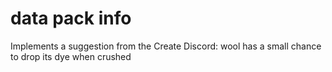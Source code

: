 # data pack info
Implements a suggestion from the Create Discord: wool has a small chance to drop its dye when crushed
